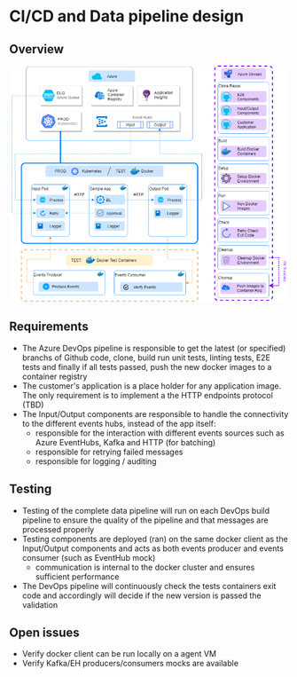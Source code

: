 # CI/CD and Data pipeline design

## Overview

![architecure diagram](./ASB-cicd-pipeline.png)

## Requirements

- The Azure DevOps pipeline is responsible to get the latest (or specified) branchs of Github code, clone, build run unit tests, linting tests, E2E tests and finally if all tests passed, push the new docker images to a container registry
- The customer's application is a place holder for any application image. The only requirement is to implement a the HTTP endpoints protocol (TBD)
- The Input/Output components are responsible to handle the connectivity to the different events hubs, instead of the app itself:
  - responsible for the interaction with different events sources such as Azure EventHubs, Kafka and HTTP (for batching)
  - responsible for retrying failed messages
  - responsible for logging / auditing

## Testing

- Testing of the complete data pipeline will run on each DevOps build pipeline to ensure the quality of the pipeline and that messages are processed properly
- Testing components are deployed (ran) on the same docker client as the Input/Output components and acts as both events producer and events consumer (such as EventHub mock)
  - communication is internal to the docker cluster and ensures sufficient performance
- The DevOps pipeline will continuously check the tests containers exit code and accordingly will decide if the new version is passed the validation

## Open issues

- Verify docker client can be run locally on a agent VM
- Verify Kafka/EH producers/consumers mocks are available
